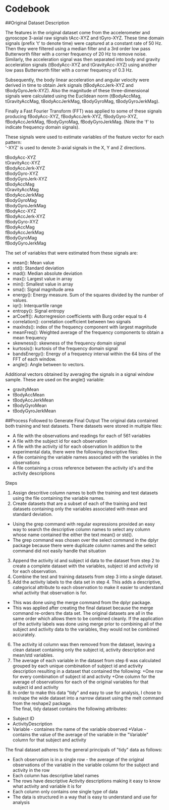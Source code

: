 # Codebook

##Original Dataset Description

The features in the original dataset come from the accelerometer and gyroscope 3-axial raw signals tAcc-XYZ and tGyro-XYZ. These time domain signals (prefix 't' to denote time) were captured at a constant rate of 50 Hz. Then they were filtered using a median filter and a 3rd order low pass Butterworth filter with a corner frequency of 20 Hz to remove noise. Similarly, the acceleration signal was then separated into body and gravity acceleration signals (tBodyAcc-XYZ and tGravityAcc-XYZ) using another low pass Butterworth filter with a corner frequency of 0.3 Hz. 

Subsequently, the body linear acceleration and angular velocity were derived in time to obtain Jerk signals (tBodyAccJerk-XYZ and tBodyGyroJerk-XYZ). Also the magnitude of these three-dimensional signals were calculated using the Euclidean norm (tBodyAccMag, tGravityAccMag, tBodyAccJerkMag, tBodyGyroMag, tBodyGyroJerkMag). 

Finally a Fast Fourier Transform (FFT) was applied to some of these signals producing fBodyAcc-XYZ, fBodyAccJerk-XYZ, fBodyGyro-XYZ, fBodyAccJerkMag, fBodyGyroMag, fBodyGyroJerkMag. (Note the 'f' to indicate frequency domain signals). 

These signals were used to estimate variables of the feature vector for each pattern:  
'-XYZ' is used to denote 3-axial signals in the X, Y and Z directions.

tBodyAcc-XYZ  
tGravityAcc-XYZ  
tBodyAccJerk-XYZ  
tBodyGyro-XYZ  
tBodyGyroJerk-XYZ  
tBodyAccMag  
tGravityAccMag  
tBodyAccJerkMag  
tBodyGyroMag  
tBodyGyroJerkMag  
fBodyAcc-XYZ  
fBodyAccJerk-XYZ  
fBodyGyro-XYZ  
fBodyAccMag  
fBodyAccJerkMag  
fBodyGyroMag  
fBodyGyroJerkMag  

The set of variables that were estimated from these signals are: 
*  mean(): Mean value
*  std(): Standard deviation
*  mad(): Median absolute deviation 
*  max(): Largest value in array
*  min(): Smallest value in array
*  sma(): Signal magnitude area
*  energy(): Energy measure. Sum of the squares divided by the number of values. 
*  iqr(): Interquartile range 
*  entropy(): Signal entropy
*  arCoeff(): Autorregresion coefficients with Burg order equal to 4
*  correlation(): correlation coefficient between two signals
*  maxInds(): index of the frequency component with largest magnitude
*  meanFreq(): Weighted average of the frequency components to obtain a mean frequency
*  skewness(): skewness of the frequency domain signal 
*  kurtosis(): kurtosis of the frequency domain signal 
*  bandsEnergy(): Energy of a frequency interval within the 64 bins of the FFT of each window.
*  angle(): Angle between to vectors.

Additional vectors obtained by averaging the signals in a signal window sample. These are used on the angle() variable:
*  gravityMean
*  tBodyAccMean
*  tBodyAccJerkMean
*  tBodyGyroMean
*  tBodyGyroJerkMean

##Process Followed to Generate Final Output
The original data contained both training and test datasets.  There datasets were stored in multiple files:
*  A file with the observations and readings for each of 561 variables
*  A file with the subject id for each observation 
*  A file with the activity id for each observation
In addtion to the experimental data, there were the following descriptive files:
*  A file containing the variable names associated with the variables in the observations
*  A file containing a cross reference between the activity id's and the activity descriptions

Steps  

1. Assign descritive column names to both the training and test datasets using the file containing the variable names.
2. Create datasets that are a subset of each of the training and test datasets containing only the variables associated with mean and standard deviation.
+ Using the grep command with regular expressions provided an easy way to search the descriptive column names to select any column whose name contained the either the text mean() or std().
+ The grep command was chosen over the select command in the dplyr package because there were duplicate column names and the select command did not easily handle that situation
3. Append the activity id and subject id data to the dataset from step 2 to create a complete dataset with the variables, subject id and activity id for each observation.
4. Combine the test and training datasets from step 3 into a single dataset.
5. Add the activity labels to the data set in step 4.  This adds a descriptive, categorical attribute to each observation to make it easier to understand what activity that observation is for.
+ This was done using the merge command from the dplyr package.
+ This was applied after creating the final dataset because the merge command re-orders the data set.  The original datasets are all in the same order which allows them to be combined cleanly.  If the application of the activity labels was done using merge prior to combining all of the subject and activity data to the variables, they would not be combined accurately.
6. The activity id column was then removed from the dataset, leaving a clean dataset containing only the subject id, activity description and mean/std variables.
7. The average of each variable in the dataset from step 6 was calculated grouped by each unique combination of subject id and activity description resulting in a dataset that contained the following:
+One row for every combination of subject id and activity
+One column for the average of observations for each of the original variables for that subject id and activity
8. In order to make this data "tidy" and easy to use for analysis, I chose to reshape the wide dataset into a narrow dataset using the melt command from the reshape2 package.   
The final, tidy dataset contains the following attributes:
*  Subject ID
*  ActivityDescription
*  Variable - containes the name of the variable observed
*Value - contains the value of the average of the variable in the "Variable" column for that subject and activity

The final dataset adheres to the general principals of "tidy" data as follows:
*  Each observation is in a single row - the average of the original observations of the variable in the variable column for the subject and activity in the row  
*  Each column has descriptive label names
*  The rows have descriptive Activity descriptions making it easy to know what activity and variable it is for
*  Each column only contains one single type of data
*  The data is structured in a way that is easy to understand and use for analysis
